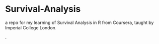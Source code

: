 
# Survival-Analysis

a repo for my learning of Survival Analysis in R from Coursera,
taught by Imperial College London.

.